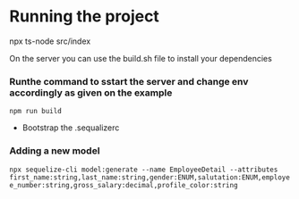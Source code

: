 <h1>Running the project</h1>
npx ts-node src/index
<p>On the server you can use the build.sh file to install your dependencies</p>

### Runthe command to sstart the server and change env accordingly as given on the example
``` npm run build ```


<ul>
<li>Bootstrap the .sequalizerc</li>
</ul>

### Adding a new model
```npx sequelize-cli model:generate --name EmployeeDetail --attributes first_name:string,last_name:string,gender:ENUM,salutation:ENUM,employee_number:string,gross_salary:decimal,profile_color:string```